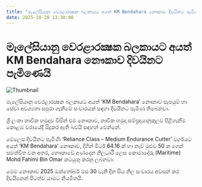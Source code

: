 ```yaml
---
title: "මැලේසියානු වෙරළාරක්‍ෂක බලකායට අයත් KM Bendahara නෞකාව දිවයිනට පැමිණෙයි"
date: 2025-10-28 13:30:00
---
```


# මැලේසියානු වෙරළාරක්‍ෂක බලකායට අයත් KM Bendahara නෞකාව දිවයිනට පැමිණෙයි

![Thumbnail](https://helakuru.sgp1.cdn.digitaloceanspaces.com/esana/images/lib/KM-BENDAHARA.jpg)

මැලේසියානු වෙරළාරක්‍ෂක බලකායට අයත් ‘KM Bendahara’ නෞකාව සැපයුම් හා සේවා අවශ්‍යතා සපුරා ගැනීමේ සංචාරයක් සඳහා දිවයිනට පැමිණ තිබෙනවා.

ශ්‍රී ලංකා නාවික හමුදාව විසින් එම නෞකාව, නාවික හමුදා සම්ප්‍රදායානුකුලව පිළිගැනීම කොළඹ වරායේදී සිදුකර ඇති බවයි සඳහන් වෙන්නේ.

මෙලෙස දිවයිනට පැමිණි ‘Reliance Class – Medium Endurance Cutter’ වර්ගයට අයත් ‘KM Bendahara’ නෞකාව, දිගින් මීටර් 64.16 ක් හා නැව් මුළුව 50 ක ගෙන් සමත්විත වන අතර, නෞකාවේ අණදෙන නිලධාරී ලෙස කොම‍ාදෝරු (Maritime) Mohd Fahimi Bin Omar කටයුතු කරනු ලබනවා.

මෙම නෞකාව 2025 ඔක්තෝබර් මස 30 වැනි දින සිය නිල සංචාරය අවසන් කර දිවයිනෙන් පිටත්ව යාමට නියමිතයි.

